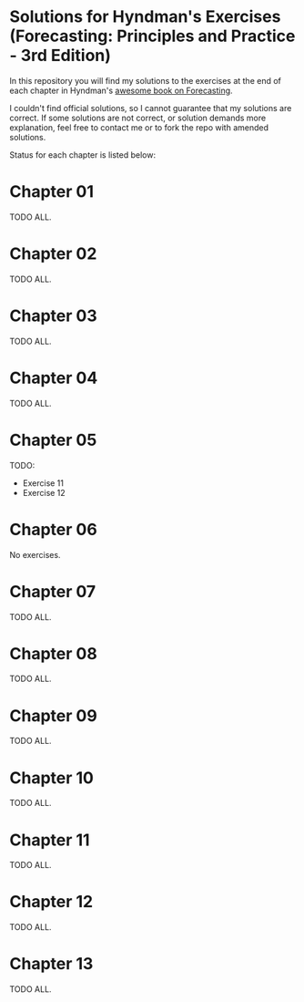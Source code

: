 # Solutions for Hyndman's Exercises (Forecasting: Principles and Practice - 3rd Edition)

In this repository you will find my solutions to the exercises at the end of each chapter in Hyndman's [awesome book on Forecasting](https://otexts.com/fpp3/).

I couldn't find official solutions, so I cannot guarantee that my solutions are correct. If some solutions are not correct, or solution demands more explanation, feel free to contact me or to fork the repo with amended solutions.

Status for each chapter is listed below:

# Chapter 01

TODO ALL.

# Chapter 02

TODO ALL.

# Chapter 03

TODO ALL.

# Chapter 04

TODO ALL.

# Chapter 05

TODO:

* Exercise 11
* Exercise 12

# Chapter 06

No exercises.

# Chapter 07

TODO ALL.

# Chapter 08

TODO ALL.

# Chapter 09

TODO ALL.

# Chapter 10

TODO ALL.

# Chapter 11

TODO ALL.

# Chapter 12

TODO ALL.

# Chapter 13

TODO ALL.